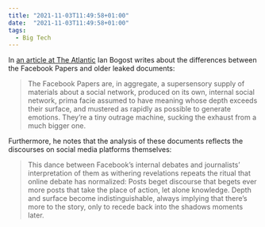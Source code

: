 ```yaml
---
title: "2021-11-03T11:49:58+01:00"
date:  "2021-11-03T11:49:58+01:00"
tags:
  - Big Tech
---
```


In [an article at The Atlantic](https://web.archive.org/web/20211103120156/https://www.theatlantic.com/technology/archive/2021/10/facebook-papers-outrage-machine/620556/) Ian Bogost writes about the differences between the Facebook Papers and older leaked documents:

> The Facebook Papers are, in aggregate, a supersensory supply of materials about a social network, produced on its own, internal social network, prima facie assumed to have meaning whose depth exceeds their surface, and mustered as rapidly as possible to generate emotions. They’re a tiny outrage machine, sucking the exhaust from a much bigger one.

Furthermore, he notes that the analysis of these documents reflects the discourses on social media platforms themselves:

> This dance between Facebook’s internal debates and journalists’ interpretation of them as withering revelations repeats the ritual that online debate has normalized: Posts beget discourse that begets ever more posts that take the place of action, let alone knowledge. Depth and surface become indistinguishable, always implying that there’s more to the story, only to recede back into the shadows moments later.
